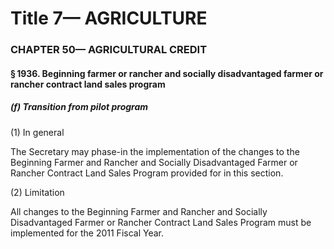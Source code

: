 
# Title 7— AGRICULTURE
### CHAPTER 50— AGRICULTURAL CREDIT
#### § 1936. Beginning farmer or rancher and socially disadvantaged farmer or rancher contract land sales program
##### (f) Transition from pilot program

(1) In general

The Secretary may phase-in the implementation of the changes to the Beginning Farmer and Rancher and Socially Disadvantaged Farmer or Rancher Contract Land Sales Program provided for in this section.

(2) Limitation

All changes to the Beginning Farmer and Rancher and Socially Disadvantaged Farmer or Rancher Contract Land Sales Program must be implemented for the 2011 Fiscal Year.
